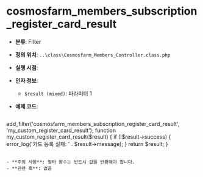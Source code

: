 # cosmosfarm_members_subscription_register_card_result

- **분류**: Filter
- **정의 위치**: `..\class\Cosmosfarm_Members_Controller.class.php`
- **실행 시점**: 
- **인자 정보**:
  - `$result (mixed)`: 파라미터 1
- **예제 코드**:

  ```php
add_filter('cosmosfarm_members_subscription_register_card_result', 'my_custom_register_card_result');
    function my_custom_register_card_result($result) {
        if (!$result->success) {
            error_log('카드 등록 실패: ' . $result->message);
        }
        return $result;
    }
  ```

- **주의 사항**: 필터 함수는 반드시 값을 반환해야 합니다.
- **관련 훅**: 없음
